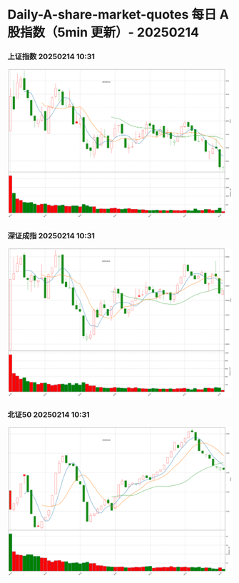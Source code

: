 
# Daily-A-share-market-quotes 每日 A 股指数（5min 更新）- 20250214

### 上证指数 20250214 10:31
![](./fig/2025/2/20250214-sh000001.png)

### 深证成指 20250214 10:31
![](./fig/2025/2/20250214-sz399001.png)

### 北证50 20250214 10:31
![](./fig/2025/2/20250214-bj899050.png)
